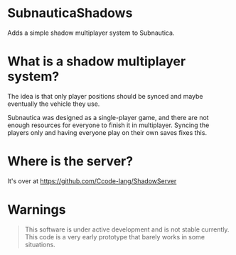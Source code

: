 # SubnauticaShadows
Adds a simple shadow multiplayer system to Subnautica.

# What is a shadow multiplayer system?
The idea is that only player positions should be synced and maybe eventually the vehicle they use.  
  
Subnautica was designed as a single-player game, and there are not enough resources for everyone to finish it in multiplayer. Syncing the players only and having everyone play on their own saves fixes this.

# Where is the server?
It's over at https://github.com/Ccode-lang/ShadowServer  

# Warnings
> This software is under active development and is not stable currently. This code is a very early prototype that barely works in some situations.
